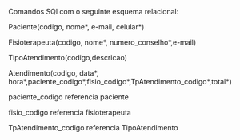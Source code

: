Comandos SQl com o seguinte esquema relacional:

Paciente(codigo, nome*, e-mail, celular*)

Fisioterapeuta(codigo, nome*, numero_conselho*,e-mail)

TipoAtendimento(codigo,descricao)

Atendimento(codigo, data*, hora*,paciente_codigo*,fisio_codigo*,TpAtendimento_codigo*,total*)

paciente_codigo referencia paciente

fisio_codigo referencia fisioterapeuta

TpAtendimento_codigo referencia TipoAtendimento